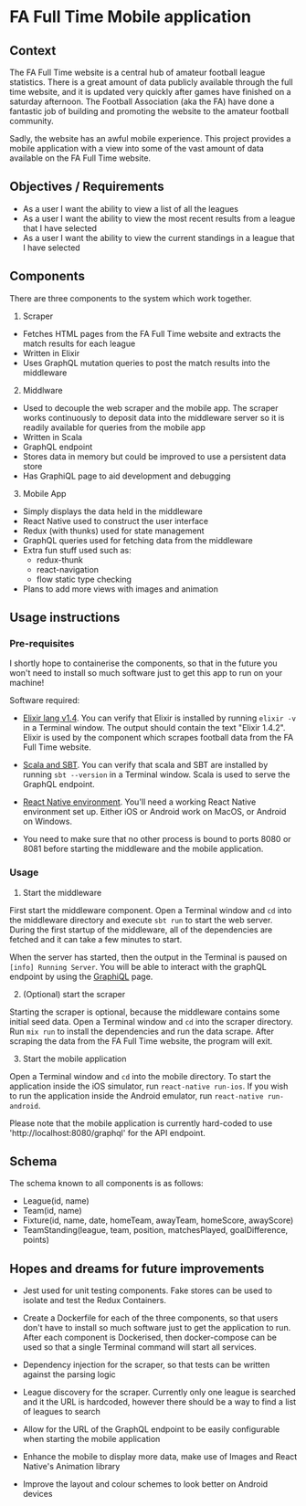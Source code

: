 FA Full Time Mobile application
===

## Context

The FA Full Time website is a central hub of amateur football league statistics. There is a great amount of data publicly available through the full time website, and it is updated very quickly after games have finished on a saturday afternoon. The Football Association (aka the FA) have done a fantastic job of building and promoting the website to the amateur football community.

Sadly, the website has an awful mobile experience. This project provides a mobile application with a view into some of the vast amount of data available on the FA Full Time website.


## Objectives / Requirements

- As a user I want the ability to view a list of all the leagues
- As a user I want the ability to view the most recent results from a league that I have selected
- As a user I want the ability to view the current standings in a league that I have selected


## Components

There are three components to the system which work together. 

1. Scraper

- Fetches HTML pages from the FA Full Time website and extracts the match results for each league
- Written in Elixir
- Uses GraphQL mutation queries to post the match results into the middleware 

2. Middlware

- Used to decouple the web scraper and the mobile app.  The scraper works continuously to deposit data into the middleware server so it is readily available for queries from the mobile app
- Written in Scala
- GraphQL endpoint
- Stores data in memory but could be improved to use a persistent data store
- Has GraphiQL page to aid development and debugging


3. Mobile App

- Simply displays the data held in the middleware
- React Native used to construct the user interface
- Redux (with thunks) used for state management
- GraphQL queries used for fetching data from the middleware
- Extra fun stuff used such as:
	- redux-thunk
	- react-navigation
	- flow static type checking
- Plans to add more views with images and animation


## Usage instructions

### Pre-requisites

I shortly hope to containerise the components, so that in the future you won't need to install so much software just to get this app to run on your machine!

Software required:

- [Elixir lang v1.4](http://elixir-lang.org/). You can verify that Elixir is installed by running `elixir -v` in a Terminal window.  The output should contain the text "Elixir 1.4.2".  Elixir is used by the component which scrapes football data from the FA Full Time website.
- [Scala and SBT](https://www.scala-lang.org/).  You can verify that scala and SBT are installed by running `sbt --version` in a Terminal window.  Scala is used to serve the GraphQL endpoint.
- [React Native environment](https://facebook.github.io/react-native/docs/getting-started.html).  You'll need a working React Native environment set up.  Either iOS or Android work on MacOS, or Android on Windows.

- You need to make sure that no other process is bound to ports 8080 or 8081 before starting the middleware and the mobile application.


### Usage

1. Start the middleware 

First start the middleware component. Open a Terminal window and `cd` into the middleware directory and execute `sbt run` to start the web server.  During the first startup of the middleware, all of the dependencies are fetched and it can take a few minutes to start.

When the server has started, then the output in the Terminal is paused on `[info] Running Server`. You will be able to interact with the graphQL endpoint by using the [GraphiQL](http://localhost:9001/graphql?query=%7B%0A%20%20leagues%20%7B%0A%20%20%20%20id%0A%20%20%20%20name%0A%20%20%20%20standings%20%7B%0A%20%20%20%20%20%20teamName%0A%20%20%20%20%20%20matchesPlayed%0A%20%20%20%20%20%20points%0A%20%20%20%20%7D%0A%20%20%20%20results%20%7B%0A%20%20%20%20%20%20date%0A%20%20%20%20%20%20homeTeam%20%7B%0A%20%20%20%20%20%20%20%20name%0A%20%20%20%20%20%20%7D%0A%20%20%20%20%20%20awayTeam%20%7B%0A%20%20%20%20%20%20%20%20name%0A%20%20%20%20%20%20%7D%0A%20%20%20%20%20%20homeScore%0A%20%20%20%20%20%20awayScore%0A%20%20%20%20%7D%0A%20%20%7D%0A%7D%0A) page.


2. (Optional) start the scraper

Starting the scraper is optional, because the middleware contains some initial seed data.  Open a Terminal window and `cd` into the scraper directory.  Run `mix run` to install the dependencies and run the data scrape.  After scraping the data from the FA Full Time website, the program will exit.

3. Start the mobile application

Open a Terminal window and `cd` into the mobile directory. To start the application inside the iOS simulator, run `react-native run-ios`.  If you wish to run the application inside the Android emulator, run `react-native run-android`.

Please note that the mobile application is currently hard-coded to use 'http://localhost:8080/graphql' for the API endpoint.


## Schema

The schema known to all components is as follows:

- League(id, name)
- Team(id, name)
- Fixture(id, name, date, homeTeam, awayTeam, homeScore, awayScore)
- TeamStanding(league, team, position, matchesPlayed, goalDifference, points)


## Hopes and dreams for future improvements

- Jest used for unit testing components. Fake stores can be used to isolate and test the Redux Containers.

- Create a Dockerfile for each of the three components, so that users don't have to install so much software just to get the application to run.  After each component is Dockerised, then docker-compose can be used so that a single Terminal command will start all services.

- Dependency injection for the scraper, so that tests can be written against the parsing logic

- League discovery for the scraper. Currently only one league is searched and it the URL is hardcoded, however there should be a way to find a list of leagues to search

- Allow for the URL of the GraphQL endpoint to be easily configurable when starting the mobile application

- Enhance the mobile to display more data, make use of Images and React Native's Animation library

- Improve the layout and colour schemes to look better on Android devices
